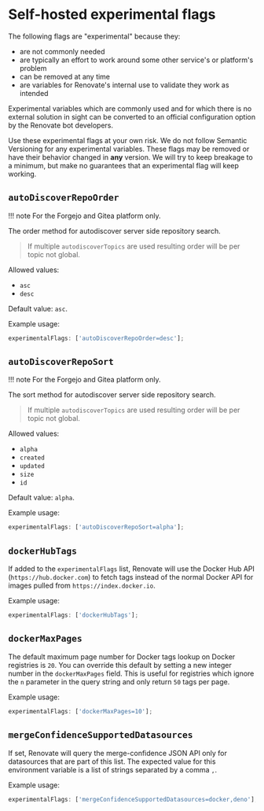 # Self-hosted experimental flags

The following flags are "experimental" because they:

- are not commonly needed
- are typically an effort to work around some other service's or platform's problem
- can be removed at any time
- are variables for Renovate's internal use to validate they work as intended

Experimental variables which are commonly used and for which there is no external solution in sight can be converted to an official configuration option by the Renovate bot developers.

Use these experimental flags at your own risk.
We do not follow Semantic Versioning for any experimental variables.
These flags may be removed or have their behavior changed in **any** version.
We will try to keep breakage to a minimum, but make no guarantees that an experimental flag will keep working.

## `autoDiscoverRepoOrder`

<!-- prettier-ignore -->
!!! note
    For the Forgejo and Gitea platform only.

The order method for autodiscover server side repository search.

> If multiple `autodiscoverTopics` are used resulting order will be per topic not global.

Allowed values:

- `asc`
- `desc`

Default value: `asc`.

Example usage:

```js
experimentalFlags: ['autoDiscoverRepoOrder=desc'];
```

## `autoDiscoverRepoSort`

<!-- prettier-ignore -->
!!! note
    For the Forgejo and Gitea platform only.

The sort method for autodiscover server side repository search.

> If multiple `autodiscoverTopics` are used resulting order will be per topic not global.

Allowed values:

- `alpha`
- `created`
- `updated`
- `size`
- `id`

Default value: `alpha`.

Example usage:

```js
experimentalFlags: ['autoDiscoverRepoSort=alpha'];
```

## `dockerHubTags`

If added to the `experimentalFlags` list, Renovate will use the Docker Hub API (`https://hub.docker.com`) to fetch tags instead of the normal Docker API for images pulled from `https://index.docker.io`.

Example usage:

```js
experimentalFlags: ['dockerHubTags'];
```

## `dockerMaxPages`

The default maximum page number for Docker tags lookup on Docker registries is `20`.
You can override this default by setting a new integer number in the `dockerMaxPages` field.
This is useful for registries which ignore the `n` parameter in the query string and only return `50` tags per page.

Example usage:

```js
experimentalFlags: ['dockerMaxPages=10'];
```

## `mergeConfidenceSupportedDatasources`

If set, Renovate will query the merge-confidence JSON API only for datasources that are part of this list.
The expected value for this environment variable is a list of strings separated by a comma `,`.

Example usage:

```js
experimentalFlags: ['mergeConfidenceSupportedDatasources=docker,deno'];
```

